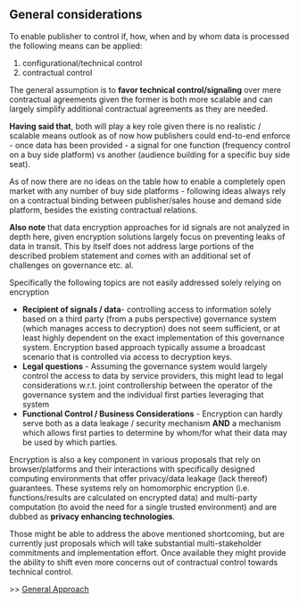 ## General considerations

To enable publisher to control if, how, when and by whom data is processed the following means can be applied:

1. configurational/technical control
2. contractual control

The general assumption is to **favor technical control/signaling** over mere contractual agreements given the former is both more scalable and can largely simplify additional contractual agreements as they are needed.

**Having said that**, both will play a key role given there is no realistic / scalable means outlook as of now how publishers could end-to-end enforce - once data has been provided - a signal for one function (frequency control on a buy side platform) vs another (audience building for a specific buy side seat).

As of now there are no ideas on the table how to enable a completely open market with any number of buy side platforms - following ideas always rely on a contractual binding between publisher/sales house and demand side platform, besides the existing contractual relations.

**Also note** that data encryption approaches for id signals are not analyzed in depth here, given encryption solutions largely focus on preventing leaks of data in transit. This by itself does not address large portions of the described problem statement and comes with an additional set of challenges on governance etc. al.

Specifically the following topics are not easily addressed solely relying on encryption

* **Recipient of signals / data**- controlling access to information solely based on a third party (from a pubs perspective) governance system (which manages access to decryption) does not seem sufficient, or at least highly dependent on the exact implementation of this governance system. Encryption based approach typically assume a broadcast scenario that is controlled via access to decryption keys.
* **Legal questions** - Assuming the governance system would largely control the access to data by service providers, this might lead to legal considerations w.r.t. joint controllership between the operator of the governance system and the individual first parties leveraging that system
* **Functional Control / Business Considerations** - Encryption can hardly serve both as a data leakage / security mechanism **AND** a mechanism which allows first parties to determine by whom/for what their data may be used by which parties.

Encryption is also a key component in various proposals that rely on browser/platforms and their interactions with specifically designed computing environments that offer privacy/data leakage (lack thereof) guarantees. These systems rely on homomorphic encryption (i.e. functions/results are calculated on encrypted data) and multi-party computation (to avoid the need for a single trusted environment) and are dubbed as **privacy enhancing technologies**.

Those might be able to address the above mentioned shortcoming, but are currently just proposals which will take substantial multi-stakeholder commitments and implementation effort. Once available they might provide the ability to shift even more concerns out of contractual control towards technical control.

&gt;&gt; [General Approach](1-1-general-approach.md)